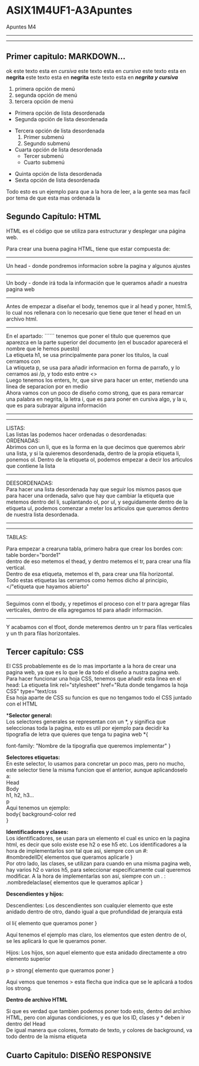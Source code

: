 # ASIX1M4UF1-A3Apuntes
Apuntes M4

<hr>
<hr>

## Primer capitulo: MARKDOWN...
ok
este texto esta en *cursiva*
este texto esta en _cursiva_
este texto esta en **negrita**
este texto esta en __negrita__
este texto esta en **_negrita y cursiva_**
1. primera opción de menú
2. segunda opción de menú
3. tercera opción de menú

* Primera opción de lista desordenada
* Segunda opción de lista desordenada
- Tercera opción de lista desordenada
    1. Primer submenú
    2. Segundo submenú
- Cuarta opción de lista desordenada
    * Tercer submenú
    * Cuarto submenú
+ Quinta opción de lista desordenada
+ Sexta opción de lista desordenada

Todo esto es un ejemplo para que a la hora de leer, a la gente sea mas facil por tema de que esta mas ordenada la 

## Segundo Capítulo: HTML

HTML es el código que se utiliza para estructurar y desplegar una página web.

Para crear una buena pagina HTML, tiene que estar compuesta de:
<hr>
Un head - donde pondremos informacion sobre la pagina y algunos ajustes
<hr>
Un body - donde irá toda la información que le queramos añadir a nuestra pagina web
<hr>
Antes de empezar a diseñar el body, tenemos que ir al head y poner, html:5, lo cual nos rellenara con lo necesario que tiene que tener el head en un archivo html.
<hr>
En el apartado: ```<title>Documen</title>``` tenemos que poner el titulo que queremos que aparezca en la parte superior del documento (en el buscador aparecerá el nombre que le hemos puesto)
<br>
La etiqueta h1, se usa principalmente para poner los titulos, la cual cerramos con </h1>
<br>
La wtiqueta p, se usa para añadir informacion en forma de parrafo, y lo cerramos asi /p, y todo esto entre <>
<br>
Luego tenemos los enters, hr, que sirve para hacer un enter, metiendo una linea de separacion por en medio
<br>
Ahora vamos con un poco de diseño como strong, que es para remarcar una palabra en negrita, la letra i, que es para poner en cursiva algo, y la u, que es para subrayar alguna información
<hr>
<hr>
LISTAS:
<br>
Las listas las podemos hacer ordenadas o desordenadas:
<br>
ORDENADAS:
<br>
Abrimos con un li, que es la forma en la que decimos que queremos abrir una lista, y si la quieremos desordenada, dentro de la propia etiqueta li, ponemos ol. Dentro de la etiqueta ol, podemos empezar a decir los articulos que contiene la lista
<hr>
DEESORDENADAS:
<br>
Para hacer una lista desordenada hay que seguir los mismos pasos que para hacer una ordenada, salvo que hay que cambiar la etiqueta que metemos dentro del li, suplantando ol, por ul, y seguidamente dentro de la etiqueta ul, podemos comenzar a meter los articulos que queramos dentro de nuestra lista desordenada.
<hr>
<hr>
TABLAS:
<br>

Para empezar a crearuna tabla, primero habra que crear los bordes con: table border="borde1"
<br>
dentro de eso metemos el thead, y dentro metemos el tr, para crear una fila vertical.
<br>
Dentro de esa etiqueta, metemos el th, para crear una fila horizontal.
<br>
Todo estas etiquetas las cerramos como hemos dicho al principio, </"etiqueta que hayamos abierto"
<hr>
Seguimos conn el tbody, y repetimos el proceso con el tr para agregar filas verticales, dentro de ella agregamos td para añadir información.
<hr>
Y acabamos con el tfoot, donde meteremos dentro un tr para filas verticales y un th para filas horizontales.

  
## Tercer capítulo: CSS

El CSS probablemente es de lo mas importante a la hora de crear una pagina web, ya que es lo que le da todo el diseño a nustra pagina web.
<br>
Para hacer funcionar una hoja CSS, tenemos que añadir esta linea en el head: La etiqueta link rel="stylesheet" href="Ruta donde tengamos la hoja CSS" type="text/css
<br>
Esa hoja aparte de CSS su funcion es que no tengamos todo el CSS juntado con el HTML
<br>

***Selector general:**
<br>
Los selectores generales se representan con un *, y significa que seleccionas toda la pagina, esto es util por ejemplo para decidir ka tipografia de letra que quieres que tenga tu pagina web
*{

   font-family: "Nombre de la tipografia que queremos implementar"
}
<br>

**Selectores etiquetas:**
<br>
En este selector, lo usamos para concretar un poco mas, pero no mucho, este selector tiene la misma funcion que el anterior, aunque aplicandoselo a:
<br>
Head
<br>
Body
<br>
h1, h2, h3...
<br>
p
<br>
Aqui tenemos un ejemplo:
<br>
body{
    background-color red    
}
<br>

**Identificadores y clases:**
<br>
Los identificadores, se usan para un elemento el cual es unico en la pagina html, es decir que solo existe ese h2 o ese h5 etc. Los identificadores a la hora de implementarlos son tal que asi, siempre con un #:
<br>
#nombredelID{
    elementos que queramos aplicarle
}
<br>
Por otro lado, las clases, se utilizan para cuando en una misma pagina web, hay varios h2 o varios h5, para seleccionar especificamente cual queremos modificar. A la hora de implementarlas son así, siempre con un . :
<br>
.nombredelaclase{
    elementos que le queramos aplicar
}

**Descendientes y hijos:**

Descendientes: Los descendientes son cualquier elemento que este anidado dentro de otro, dando igual a que profundidad de jerarquía está


ol li{
    elemento que queramos poner
}


Aquí tenemos el ejemplo mas claro, los elementos que esten dentro de ol, se les aplicará lo que le queramos poner.

Hijos: Los hijos, son aquel elemento que esta anidado directamente a otro elemento superior


p > strong{
    elemento que queramos poner
}

Aqui vemos que tenemos > esta flecha que indica que se le aplicará a todos los strong.

**Dentro de archivo HTML**

Si que es verdad que tambien podemos poner todo esto, dentro del archivo HTML, pero con algunas condiciones, y es que los ID, clases y * deben ir dentro del Head 
<br>
De igual manera que colores, formato de texto, y colores de background, va todo dentro de la misma etiqueta


## Cuarto Capitulo: DISEÑO RESPONSIVE

